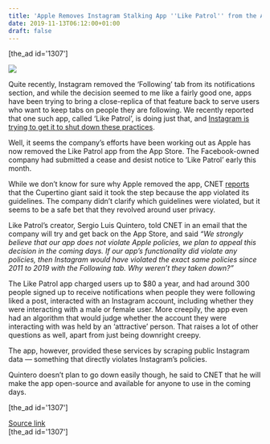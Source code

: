 ```yaml
---
title: 'Apple Removes Instagram Stalking App ''Like Patrol'' from the App Store'
date: 2019-11-13T06:12:00+01:00
draft: false
---
```


\[the\_ad id='1307'\]  
  

  
  
![](https://beebom.com/wp-content/uploads/2019/10/What-is-Instagram%E2%80%99s-Restrict-Feature-and-How-to-Use-It.png)

Quite recently, Instagram removed the ‘Following’ tab from its notifications section, and while the decision seemed to me like a fairly good one, apps have been trying to bring a close-replica of that feature back to serve users who want to keep tabs on people they are following. We recently reported that one such app, called ‘Like Patrol’, is doing just that, and [Instagram is trying to get it to shut down these practices](https://beebom.com/instagram-shutter-app-stalk-partner/).  

Well, it seems the company’s efforts have been working out as Apple has now removed the Like Patrol app from the App Store. The Facebook-owned company had submitted a cease and desist notice to ‘Like Patrol’ early this month.  

While we don’t know for sure why Apple removed the app, CNET [reports](https://www.cnet.com/news/apple-removes-instagram-stalking-app-from-app-store/?ftag=COS-05-10aaa0b) that the Cupertino giant said it took the step because the app violated its guidelines. The company didn’t clarify which guidelines were violated, but it seems to be a safe bet that they revolved around user privacy.  

Like Patrol’s creator, Sergio Luis Quintero, told CNET in an email that the company will try and get back on the App Store, and said _“We strongly believe that our app does not violate Apple policies, we plan to appeal this decision in the coming days. If our app’s functionality did violate any policies, then Instagram would have violated the exact same policies since 2011 to 2019 with the Following tab. Why weren’t they taken down?”_  

The Like Patrol app charged users up to $80 a year, and had around 300 people signed up to receive notifications when people they were following liked a post, interacted with an Instagram account, including whether they were interacting with a male or female user. More creepily, the app even had an algorithm that would judge whether the account they were interacting with was held by an ‘attractive’ person. That raises a lot of other questions as well, apart from just being downright creepy.  

The app, however, provided these services by scraping public Instagram data — something that directly violates Instagram’s policies.  

Quintero doesn’t plan to go down easily though, he said to CNET that he will make the app open-source and available for anyone to use in the coming days.  

  
  
\[the\_ad id='1307'\]  
  
[Source link](https://beebom.com/apple-removes-instagram-stalking-app-like-patrol-app-store/)  
\[the\_ad id='1307'\]